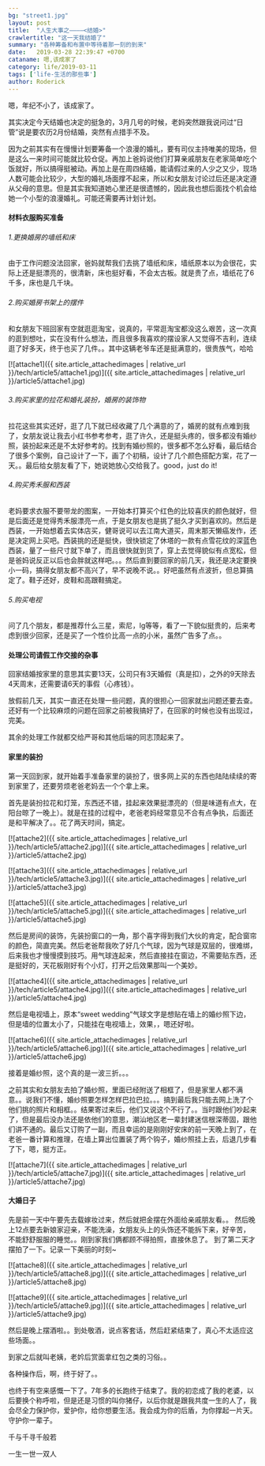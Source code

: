 ```yaml
---
bg: "street1.jpg"
layout: post
title:  "人生大事之————<结婚>"
crawlertitle: "这一天我结婚了"
summary: "各种筹备和布置中等待着那一刻的到来"
date:   2019-03-28 22:39:47 +0700
cataname: 嗯,该成家了
category: life/2019-03-11
tags: ['life-生活的那些事']
author: Roderick
---
```

嗯，年纪不小了，该成家了。

其实决定今天结婚也决定的挺急的，3月几号的时候，老妈突然跟我说问过“日管”说是要农历2月份结婚，突然有点措手不及。

因为之前其实有在慢慢计划要筹备一个浪漫的婚礼，要有司仪主持唯美的现场，但是这么一来时间可能就比较仓促。再加上爸妈说他们打算亲戚朋友在老家简单吃个饭就好，所以搞得挺被动。再加上是在周四结婚，能请假过来的人少之又少，现场人数可能会比较少，大型的婚礼场面撑不起来，所以和女朋友讨论过后还是决定遵从父母的意思。但是其实我知道她心里还是很遗憾的，因此我也想后面找个机会给她一个小型的浪漫婚礼。可能还需要再计划计划。

#### 材料衣服购买准备 ####

###### 1.更换婚房的墙纸和床 ######

由于工作问题没法回家，爸妈就帮我们去挑了墙纸和床，墙纸原本以为会很花，实际上还是挺漂亮的，很清新，床也挺好看，不会太古板。就是贵了点，墙纸花了6千多，床也是几千块。

###### 2.购买婚房书架上的摆件 ######

和女朋友下班回家有空就逛逛淘宝，说真的，平常逛淘宝都没这么艰苦，这一次真的逛到想吐，实在没有什么想法，而且很多我喜欢的摆设家人又觉得不吉利，连续逛了好多天，终于也买了几件。。其中这辆老爷车还是挺满意的，很贵族气，哈哈

[![attache1]({{ site.article_attachedimages | relative_url }}/tech/article5/attache1.jpg)]({{ site.article_attachedimages | relative_url }}/article5/attache1.jpg)

###### 3.购买家里的拉花和婚礼装扮，婚房的装饰物 ######

拉花这些其实还好，逛了几下就已经收藏了几个满意的了，婚房的就有点难到我了，女朋友说让我去小红书参考参考，逛了许久，还是挺头疼的，很多都没有婚纱照，装扮起来还是不太好参考的。找到有婚纱照的，很多都不怎么好看，最后结合了很多个案例，自己设计了一下，画了个初稿，设计了几个颜色搭配方案，花了一天。。最后给女朋友看了下，她说她放心交给我了。good，just do it!

###### 4.购买秀禾服和西装 ######

老妈要求衣服不要带龙的图案，一开始本打算买个红色的比较喜庆的颜色就好，但是后面还是觉得秀禾服漂亮一点，于是女朋友也是挑了挺久才买到喜欢的。然后是西装，一开始想着去实体店买，健哥说可以去江南大道买，周末那天懒癌发作，还是决定网上买吧。西装挑的还是挺快，很快锁定了休塔的一款有点雪花纹的深蓝色西装，量了一些尺寸就下单了，而且很快就到货了，穿上去觉得貌似有点宽松，但是爸妈说反正以后也会胖就这样吧。。。然后直到要回家的前几天，我还是决定要换小一码，搞得女朋友都不高兴了，早不说晚不说。。好吧虽然有点波折，但总算搞定了。鞋子还好，皮鞋和高跟鞋搞定。

###### 5.购买电视 ######

问了几个朋友，都是推荐什么三星，索尼，lg等等，看了一下貌似挺贵的，后来考虑到很少回家，还是买了一个性价比高一点的小米，虽然广告多了点。。

#### 处理公司请假工作交接的杂事 ####

回家结婚按家里的意思其实要13天，公司只有3天婚假（真是扣），之外的9天除去4天周末，还需要请6天的事假（心疼钱）。

放假前几天，其实一直还在处理一些问题，真的很担心一回家就出问题还要去查。还好有一个比较麻烦的问题在回家之前被我搞好了，在回家的时候也没有出现过，完美。

其余的处理工作就都交给严哥和其他后端的同志顶起来了。

#### 家里的装扮 ####

第一天回到家，就开始着手准备家里的装扮了，很多网上买的东西也陆陆续续的寄到家里了，还要劳烦老爸老妈去一个个拿上来。

首先是装扮拉花和灯笼，东西还不错，挂起来效果挺漂亮的（但是味道有点大，在阳台晾了一晚上）。就是在挂的过程中，老爸老妈经常意见不合有点争执，后面还是和平解决了。。花了两天时间，搞定。

[![attache2]({{ site.article_attachedimages | relative_url }}/tech/article5/attache2.jpg)]({{ site.article_attachedimages | relative_url }}/article5/attache2.jpg)

[![attache3]({{ site.article_attachedimages | relative_url }}/tech/article5/attache3.jpg)]({{ site.article_attachedimages | relative_url }}/article5/attache3.jpg)

[![attache5]({{ site.article_attachedimages | relative_url }}/tech/article5/attache5.jpg)]({{ site.article_attachedimages | relative_url }}/article5/attache5.jpg)

然后是房间的装饰，先装扮窗口的一角，那个喜字得到我们大伙的肯定，配合窗帘的颜色，简直完美。然后老爸帮我吹了好几个气球，因为气球是双层的，很难绑，后来我也才慢慢摸到技巧。用气球连起来，然后直接挂在窗边，不需要贴东西，还是挺好的，天花板刚好有个小灯，打开之后效果那叫一个美妙。

[![attache4]({{ site.article_attachedimages | relative_url }}/tech/article5/attache4.jpg)]({{ site.article_attachedimages | relative_url }}/article5/attache4.jpg)

然后是电视墙上，原本“sweet wedding”气球文字是想贴在墙上的婚纱照下边，但是墙的位置太小了，只能挂在电视墙上，效果，，嗯还好啦。

[![attache6]({{ site.article_attachedimages | relative_url }}/tech/article5/attache6.jpg)]({{ site.article_attachedimages | relative_url }}/article5/attache6.jpg)

接着是婚纱照，这个真的是一波三折。。。

之前其实和女朋友去拍了婚纱照，里面已经附送了相框了，但是家里人都不满意。。说我们不懂，婚纱照要怎样怎样巴拉巴拉。。。搞到最后我只能去网上洗了个他们挑的照片和相框。。结果寄过来后，他们又说这个不行了。。当时跟他们吵起来了，但是最后没办法还是依他们的意思，潮汕地区老一辈封建迷信根深蒂固，跟他们讲不通的。最后又订购了一副，而且幸运的是刚刚好安床的前一天晚上到了，在老爸一番计算和推理，在墙上算出位置装了两个钩子，婚纱照挂上去，后退几步看了下，嗯，挺方正。

[![attache7]({{ site.article_attachedimages | relative_url }}/tech/article5/attache7.jpg)]({{ site.article_attachedimages | relative_url }}/article5/attache7.jpg)

#### 大婚日子 ####

先是前一天中午要先去载嫁妆过来，然后就把金摆在外面给亲戚朋友看。。
然后晚上12点要去新娘家迎亲，不能洗澡，女朋友头上的头饰还不能拆下来，好辛苦，不能舒舒服服的睡觉。。刚到家我们俩都顾不得拍照，直接休息了。
到了第二天才摆拍了一下。记录一下美丽的时刻~

[![attache8]({{ site.article_attachedimages | relative_url }}/tech/article5/attache8.jpg)]({{ site.article_attachedimages | relative_url }}/article5/attache8.jpg)

[![attache9]({{ site.article_attachedimages | relative_url }}/tech/article5/attache9.jpg)]({{ site.article_attachedimages | relative_url }}/article5/attache9.jpg)

然后是晚上摆酒啦。。到处敬酒，说点客套话，然后赶紧结束了，真心不太适应这些场面。。

到家之后就叫老姨，老妗后赏面拿红包之类的习俗。。

各种操作后，啊，终于好了。。

也终于有空来感慨一下了。7年多的长跑终于结束了。我的初恋成了我的老婆，以后要换个称呼啦，但是还是习惯的叫你猪仔，以后你就是跟我共度一生的人了，我会尽全力保护你，爱护你，给你想要生活。我会成为你的后盾，为你撑起一片天。守护你一辈子。


千与千寻千般若

一生一世一双人
